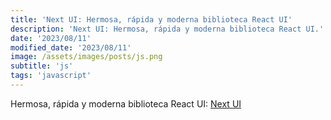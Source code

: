 ```yaml
---
title: 'Next UI: Hermosa, rápida y moderna biblioteca React UI'
description: 'Next UI: Hermosa, rápida y moderna biblioteca React UI.'
date: '2023/08/11'
modified_date: '2023/08/11'
image: /assets/images/posts/js.png
subtitle: 'js'
tags: 'javascript'
---
```


Hermosa, rápida y moderna biblioteca React UI: [Next UI](https://nextui.org/)
